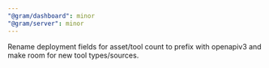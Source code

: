 ```yaml
---
"@gram/dashboard": minor
"@gram/server": minor
---
```


Rename deployment fields for asset/tool count to prefix with openapiv3 and make room for new tool types/sources.
